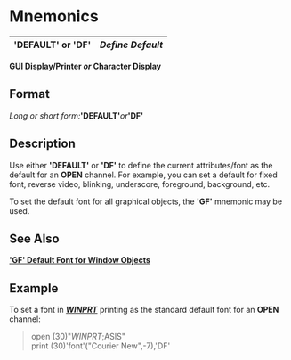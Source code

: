 # Mnemonics

**'DEFAULT' or 'DF'** |  **_Define Default_**  
---|---  
  
**GUI Display/Printer _or_ Character Display**

##  Format

_Long or short form:_**'DEFAULT'**_or_**'DF'**

##  Description

Use either **'DEFAULT'** or **'DF'** to define the current attributes/font as the default for an **OPEN** channel. For example, you can set a default for fixed font, reverse video, blinking, underscore, foreground, background, etc.

To set the default font for all graphical objects, the **'GF'** mnemonic may be used.

## See Also

**['GF' Default Font for Window Objects](gf.md)**

##  Example

To set a font in **[*WINPRT*](../file_handling/~winprt~.md)** printing as the standard default font for an **OPEN** channel:

> open (30)"*WINPRT*;ASIS"  
>  print (30)'font'("Courier New",-7),'DF'
